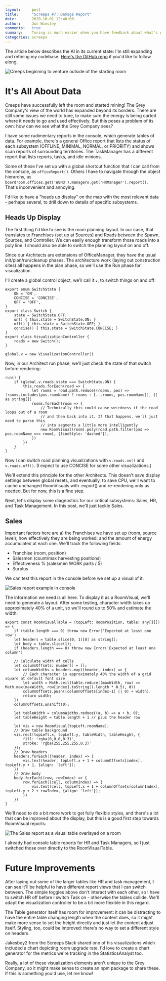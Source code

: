 ```yaml
---
layout:     post
title:      "Screeps #7: Damage Report"
date:       2020-10-01 12:40:00
author:     Jon Winsley
comments:   true
summary:    Tuning is much easier when you have feedback about what's going on.
categories: screeps
---
```


The article below describes the AI in its current state: I'm still expanding and refining my codebase. [Here's the GitHub repo](https://github.com/glitchassassin/screeps) if you'd like to follow along.

![Creeps beginning to venture outside of the starting room](/assets/screeps-remote-mining.png)

# It's All About Data

Creeps have successfully left the room and started mining! The Grey Company's view of the world has expanded beyond its borders. There are still some issues we need to tune, to make sure the energy is being carted where it needs to go and used effectively. But this poses a problem of its own: how can we see what the Grey Company sees?

I have some rudimentary reports in the console, which generate tables of data. For example, there's a general Office report that lists the status of each subsystem (OFFLINE, MINIMAL, NORMAL, or PRIORITY) and shows scan reports of surrounding territories. The TaskManager has a different report that lists reports, tasks, and idle minions.

Some of these I've set up with a global shortcut function that I can call from the console, as `officeReport()`. Others I have to navigate through the object hierarchy, as `boardroom.offices.get('W8N3').managers.get('HRManager').report()`. That's inconvenient and annoying.

I'd like to have a "heads up display" on the map with the most relevant data - perhaps several, to drill down to details of specific subsystems.

## Heads Up Display

The first thing I'd like to see is the room planning layout. In our case, that translates to Franchises (set up at Sources) and Roads between the Spawn, Sources, and Controller. We can easily enough transform those roads into a poly line. I should also be able to switch the planning layout on and off.

Since our Architects are extensions of OfficeManager, they have the usual init/plan/run/cleanup phases. The architecture work (laying out construction sites) all happens in the plan phase, so we'll use the Run phase for visualization.

I'll create a global control object, we'll call it `v`, to switch things on and off:

```
export enum SwitchState {
    ON = 'ON',
    CONCISE = 'CONCISE',
    OFF = 'OFF',
}
export class Switch {
    state = SwitchState.OFF;
    on() { this.state = SwitchState.ON; }
    off() { this.state = SwitchState.OFF; }
    concise() { this.state = SwitchState.CONCISE; }
}
export class VisualizationController {
    roads = new Switch();
}

global.v = new VisualizationController()
```

Now, in our Architect run phase, we'll just check the state of that switch before rendering:

```
run() {
    if (global.v.roads.state === SwitchState.ON) {
        this.roads.forEach(road => {
            let rooms = road.path.reduce((rooms, pos) => (rooms.includes(pos.roomName) ? rooms : [...rooms, pos.roomName]), [] as string[])
            rooms.forEach(room => {
                // Technically this could cause weirdness if the road loops out of a room
                // and then back into it. If that happens, we'll just need to parse this
                // into segments a little more intelligently
                new RoomVisual(room).poly(road.path.filter(pos => pos.roomName === room), {lineStyle: 'dashed'});
            })
        })
    }
}
```

Now I can switch road planning visualizations with `v.roads.on()` and `v.roads.off()`. (I expect to use CONCISE for some other visualizations.)

We'll extend this principle for the other Architects. This doesn't save display settings between global resets, and eventually, to save CPU, we'll want to cache unchanged RoomVisuals with .export() and re-rendering only as needed. But for now, this is a fine step.

Next, let's display some diagnostics for our critical subsystems: Sales, HR, and Task Management. In this post, we'll just tackle Sales.

## Sales

Important factors here are a) the Franchises we have set up (room, source level); how effectively they are being worked; and the amount of energy accumulated at each one. We'll track the following fields:

* Franchise (room, position)
* Salesmen (count/max harvesting positions)
* Effectiveness % (salesmen WORK parts / 5)
* Surplus

We can test this report in the console before we set up a visual of it:

![Sales report example in console](/assets/screeps-sales-report.png)

The information we need is all here. To display it as a RoomVisual, we'll need to generate a layout. After some testing, character width takes up approximately 40% of a unit, so we'll round up to 50% and estimate the width:

```
export const RoomVisualTable = (topLeft: RoomPosition, table: any[][]) => {
    if (table.length === 0) throw new Error('Expected at least one row')
    let headers = table.slice(0, 1)[0] as string[];
    let body = table.slice(1);
    if (headers.length === 0) throw new Error('Expected at least one column')

    // Calculate width of cells
    let columnOffsets: number[] = [];
    let columnWidths = headers.map((header, index) => {
        // Each character is approximately 40% the width of a grid square at default font size
        let width = Math.ceil(table.reduce((maxWidth, row) => Math.max(maxWidth, row[index].toString().length * 0.5), 0))
        columnOffsets.push((columnOffsets[index-1] || 0) + width);
        return width;
    })
    columnOffsets.unshift(0);

    let tableWidth = columnWidths.reduce((a, b) => a + b, 0);
    let tableHeight = table.length + 1 // plus the header row

    let vis = new RoomVisual(topLeft.roomName);
    // Draw table background
    vis.rect(topLeft.x, topLeft.y, tableWidth, tableHeight, {
        fill: 'rgba(0,0,0,0.3)',
        stroke: 'rgba(255,255,255,0.3)'
    });
    // Draw headers
    headers.forEach((header, index) => {
        vis.text(header, topLeft.x + 1 + columnOffsets[index], topLeft.y + 1, {align: 'left'});
    })
    // Draw body
    body.forEach((row, rowIndex) => {
        row.forEach((cell, columnIndex) => {
            vis.text(cell, topLeft.x + 1 + columnOffsets[columnIndex], topLeft.y + 2 + rowIndex, {align: 'left'});
        })
    })
}
```

We'll need to do a bit more work to get fully flexible styles, and there's a lot that can be improved about the display, but this is a good first step towards RoomVisual reports:

![The Sales report as a visual table overlayed on a room](/assets/screeps-sales-report-visual.png)

I already had console table reports for HR and Task Managers, so I just switched those over directly to the RoomVisualTable.

# Future Improvements

After laying out some of the larger tables like HR and task management, I can see it'll be helpful to have different report views that I can switch between. The simple toggles above don't interact with each other, so I have to switch HR off before I switch Task on - otherwise the tables collide. We'll adapt the visualization controller to be a bit more flexible in this regard.

The Table generator itself has room for improvement: it can be distracting to have the entire table changing length when the content does, so it might make more sense to set the height directly and just let the content adjust itself. Styling, too, could be improved: there's no way to set a different style on headers.

Jakesboy2 from the Screeps Slack shared one of his visualizations which included a chart depicting room upgrade rate. I'd love to create a chart generator for the metrics we're tracking in the StatisticsAnalyst too.

Really, a lot of these visualization elements aren't unique to the Grey Company, so it might make sense to create an npm package to share these. If this is something you'd use, let me know!
